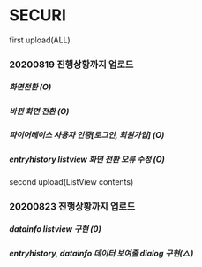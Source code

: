 # SECURI
first upload(ALL)
### 20200819 진행상황까지 업로드
##### 화면전환 (O)
##### 바뀐 화면 전환 (O)
##### 파이어베이스 사용자 인증[로그인, 회원가입] (O)
##### entryhistory listview 화면 전환 오류 수정 (O)

second upload(ListView contents)
### 20200823 진행상황까지 업로드
##### datainfo listview 구현 (0)
##### entryhistory, datainfo 데이터 보여줄 dialog 구현(△)
